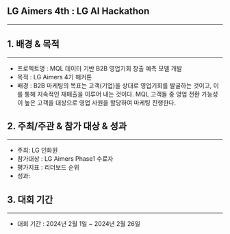 ## LG Aimers 4th : LG AI Hackathon

---

## 1. 배경 & 목적

---

- 프로젝트명 : MQL 데이터 기반 B2B 영업기회 창출 예측 모델 개발
- 목적 : LG Aimers 4기 해커톤
- 배경 : B2B 마케팅의 목표는 고객(기업)을 상대로 영업기회를 발굴하는 것이고, 이를 통해 지속적인 재매출을 이루어 내는 것이다. MQL 고객들 중 영업 전환 가능성이 높은 고객을 대상으로 영업 사원을 할당하여 마케팅 진행한다.

## 2. 주최/주관 & 참가 대상 & 성과

---

- 주최: LG 인화원
- 참가대상 : LG Aimers Phase1 수료자
- 평가지표 : 리더보드 순위
- 성과: 

## 3. 대회 기간

---

- 대회 기간 : 2024년 2월 1일 ~ 2024년 2월 26일


